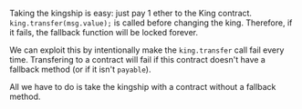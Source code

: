 Taking the kingship is easy: just pay 1 ether to the King contract.
`king.transfer(msg.value);` is called before changing the king.
Therefore, if it fails, the fallback function will be locked forever.

We can exploit this by intentionally make the `king.transfer` call fail every time.
Transfering to a contract will fail if this contract doesn't have a fallback method (or if it isn't `payable`).

All we have to do is take the kingship with a contract without a fallback method.

